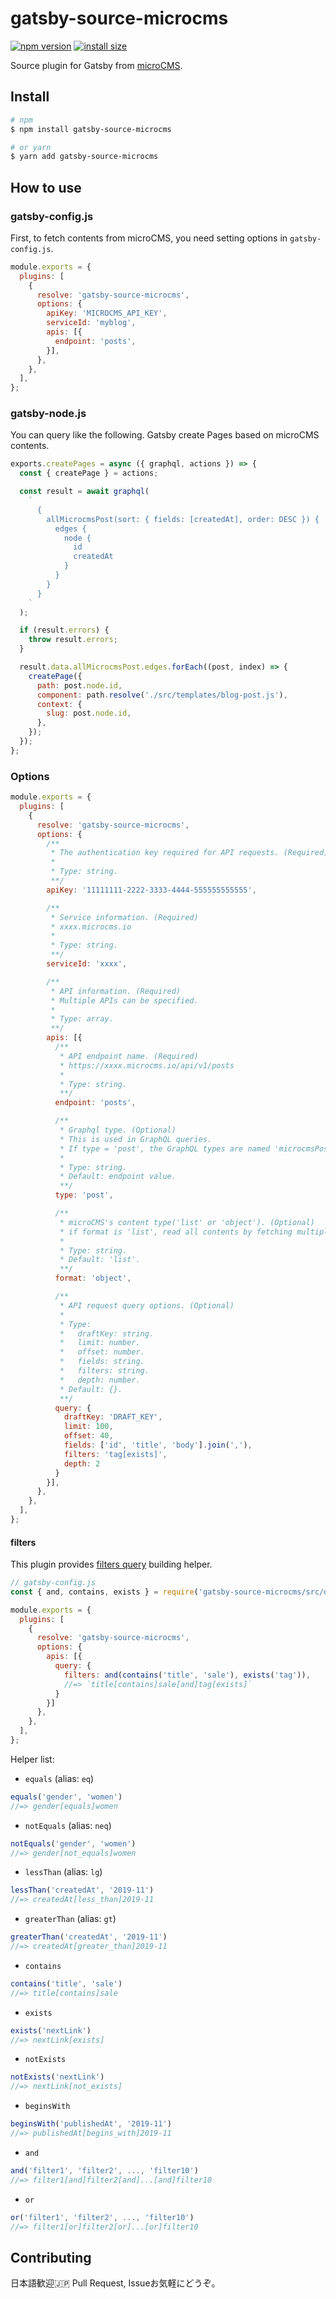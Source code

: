 # gatsby-source-microcms

[![npm version](https://img.shields.io/npm/v/gatsby-source-microcms.svg)](https://www.npmjs.com/package/gatsby-source-microcms)
[![install size](https://packagephobia.now.sh/badge?p=gatsby-source-microcms)](https://packagephobia.now.sh/result?p=gatsby-source-microcms)

Source plugin for Gatsby from [microCMS](https://microcms.io/).

## Install

```sh
# npm
$ npm install gatsby-source-microcms

# or yarn
$ yarn add gatsby-source-microcms
```

## How to use

### gatsby-config.js

First, to fetch contents from microCMS, you need setting options in `gatsby-config.js`.

```js
module.exports = {
  plugins: [
    {
      resolve: 'gatsby-source-microcms',
      options: {
        apiKey: 'MICROCMS_API_KEY',
        serviceId: 'myblog',
        apis: [{
          endpoint: 'posts',
        }],
      },
    },
  ],
};
```

### gatsby-node.js

You can query like the following. Gatsby create Pages based on microCMS contents.

```js
exports.createPages = async ({ graphql, actions }) => {
  const { createPage } = actions;

  const result = await graphql(
    `
      {
        allMicrocmsPost(sort: { fields: [createdAt], order: DESC }) {
          edges {
            node {
              id
              createdAt
            }
          }
        }
      }
    `
  );

  if (result.errors) {
    throw result.errors;
  }

  result.data.allMicrocmsPost.edges.forEach((post, index) => {
    createPage({
      path: post.node.id,
      component: path.resolve('./src/templates/blog-post.js'),
      context: {
        slug: post.node.id,
      },
    });
  });
};
```

### Options

```js
module.exports = {
  plugins: [
    {
      resolve: 'gatsby-source-microcms',
      options: {
        /**
         * The authentication key required for API requests. (Required)
         *
         * Type: string.
         **/
        apiKey: '11111111-2222-3333-4444-555555555555',

        /**
         * Service information. (Required)
         * xxxx.microcms.io
         *
         * Type: string.
         **/
        serviceId: 'xxxx',

        /**
         * API information. (Required)
         * Multiple APIs can be specified.
         *
         * Type: array.
         **/
        apis: [{
          /**
           * API endpoint name. (Required)
           * https://xxxx.microcms.io/api/v1/posts
           *
           * Type: string.
           **/
          endpoint: 'posts',

          /**
           * Graphql type. (Optional)
           * This is used in GraphQL queries.
           * If type = 'post', the GraphQL types are named 'microcmsPost' and 'allMicrocmsPost'.
           *
           * Type: string.
           * Default: endpoint value.
           **/
          type: 'post',

          /**
           * microCMS's content type('list' or 'object'). (Optional)
           * if format is 'list', read all contents by fetching multiple times.
           *
           * Type: string.
           * Default: 'list'.
           **/
          format: 'object',

          /**
           * API request query options. (Optional)
           *
           * Type:
           *   draftKey: string.
           *   limit: number.
           *   offset: number.
           *   fields: string.
           *   filters: string.
           *   depth: number.
           * Default: {}.
           **/
          query: {
            draftKey: 'DRAFT_KEY',
            limit: 100,
            offset: 40,
            fields: ['id', 'title', 'body'].join(','),
            filters: 'tag[exists]',
            depth: 2
          }
        }],
      },
    },
  ],
};
```

#### filters

This plugin provides [filters query](https://microcms.io/blog/filters-parameter/) building helper.

```js
// gatsby-config.js
const { and, contains, exists } = require('gatsby-source-microcms/src/query-builder');

module.exports = {
  plugins: [
    {
      resolve: 'gatsby-source-microcms',
      options: {
        apis: [{
          query: {
            filters: and(contains('title', 'sale'), exists('tag')),
            //=> `title[contains]sale[and]tag[exists]`
          }
        }]
      },
    },
  ],
};

```

Helper list:

- `equals` (alias: `eq`)

```js
equals('gender', 'women')
//=> gender[equals]women
```

- `notEquals` (alias: `neq`)

```js
notEquals('gender', 'women')
//=> gender[not_equals]women
```

- `lessThan` (alias: `lg`)

```js
lessThan('createdAt', '2019-11')
//=> createdAt[less_than]2019-11
```

- `greaterThan` (alias: `gt`)

```js
greaterThan('createdAt', '2019-11')
//=> createdAt[greater_than]2019-11
```

- `contains`

```js
contains('title', 'sale')
//=> title[contains]sale
```

- `exists`

```js
exists('nextLink')
//=> nextLink[exists]
```

- `notExists`

```js
notExists('nextLink')
//=> nextLink[not_exists]
```

- `beginsWith`

```js
beginsWith('publishedAt', '2019-11')
//=> publishedAt[begins_with]2019-11
```

- `and`

```js
and('filter1', 'filter2', ..., 'filter10')
//=> filter1[and]filter2[and]...[and]filter10
```

- `or`

```js
or('filter1', 'filter2', ..., 'filter10')
//=> filter1[or]filter2[or]...[or]filter10
```

## Contributing
日本語歓迎🇯🇵
Pull Request, Issueお気軽にどうぞ。
